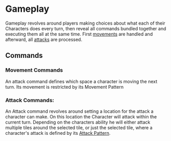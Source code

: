 # Gameplay

Gameplay revolves around players making choices about what each of their Characters does every turn, then reveal all
commands bundled together and executing them all at the same time. First [movements](#movement-commands) are handled and 
afterward, all [attacks](#attack-commands) are processed.

## Commands

### Movement Commands
An attack command defines which space a character is moving the next turn. Its movement is restricted by its Movement
Pattern

### Attack Commands:
An Attack command revolves around setting a location for the attack a character can make. On this location the Character
will attack within the current turn. Depending on the characters ability he will either attack multiple tiles around the
selected tile, or just the selected tile, where a character's attack is defined by its [Attack Pattern](Patterns.md).

